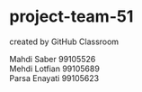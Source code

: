# project-team-51
created by GitHub Classroom

Mahdi Saber 99105526<br>
Mehdi Lotfian 99105689<br>
Parsa Enayati 99105623
